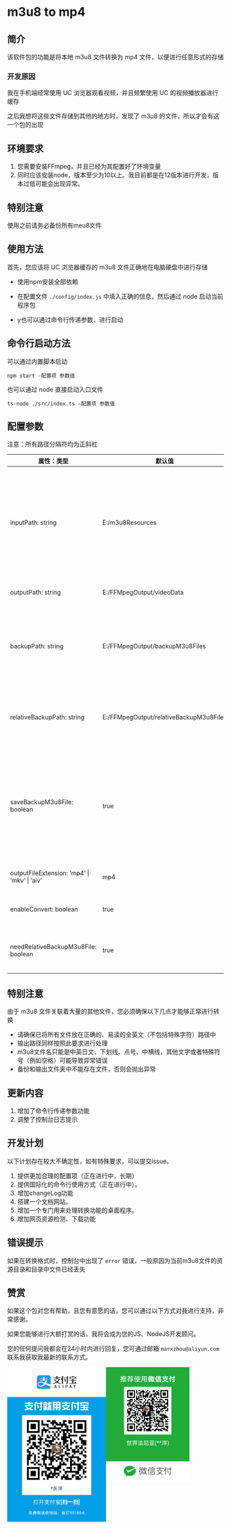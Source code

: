 # m3u8 to mp4

## 简介

该软件包的功能是将本地 m3u8 文件转换为 mp4 文件，以便进行任意形式的存储

### 开发原因

我在手机端经常使用 UC 浏览器观看视频，并且频繁使用 UC 的视频播放器进行缓存

之后我想将这些文件存储到其他的地方时，发现了 m3u8 的文件，所以才会有这一个包的出现

## 环境要求

1. 您需要安装FFmpeg，并且已经为其配置好了环境变量
2. 同时应该安装node，版本至少为10以上。我目前都是在12版本进行开发，版本过低可能会出现异常。

## 特别注意

使用之前请务必备份所有meu8文件

## 使用方法

首先，您应该将 UC 浏览器缓存的 m3u8 文件正确地在电脑硬盘中进行存储

- 使用npm安装全部依赖

- 在配置文件 `./config/index.js` 中填入正确的信息，然后通过 node 启动当前程序包

- y也可以通过命令行传递参数，进行启动

## 命令行启动方法

可以通过内置脚本启动

```shell
npm start -配置项 参数值
```

也可以通过 node 直接启动入口文件

```shell
ts-node ./src/index.ts -配置项 参数值
```

## 配置参数

注意：所有路径分隔符均为正斜杠

| 属性：类型                                   | 默认值                                  | 说明                                                         |
| -------------------------------------------- | --------------------------------------- | ------------------------------------------------------------ |
| inputPath: string                            | E:/m3u8Resources                        | m3u8文件的资源路径。通过命令行参数使用时，若仅有inputPath这个配置项，则可以不用输入 `-inputPath` |
| outputPath: string                           | E:/FFMpegOutput/videoData               | 转换后的视频输出路径                                         |
| backupPath: string                           | E:/FFMpegOutput/backupM3u8Files         | 原有的m3u8文件备份路径。资源路径中的m3u8文件会被修复为资源路径 |
| relativeBackupPath: string                   | E:/FFMpegOutput/relativeBackupM3u8Files | 采用相对路径方案进行修正的备份m3u8文件保存路径               |
| saveBackupM3u8File: boolean                  | true                                    | 转换成功后，是否需要保存备份的m3u8文件。包括原始备份路径和采用相对路径方案备份的m3u8文件 |
| outputFileExtension: ‘mp4’ \| ‘mkv’ \| ‘aiv’ | mp4                                     | 转换后视频文件的扩展名                                       |
| enableConvert: boolean                       | true                                    | 是否需要进行格式转换，测试使用                               |
| needRelativeBackupM3u8File: boolean          | true                                    | 是否需要生成相对路径的备份m3u8文件                           |

## 特别注意

由于 m3u8 文件关联着大量的其他文件，您必须确保以下几点才能够正常进行转换

- 请确保已将所有文件放在正确的、易读的全英文（不包括特殊字符）路径中
- 输出路径同样按照此要求进行处理
- m3u8文件名只能是中英日文、下划线、点号、中横线，其他文字或者特殊符号（例如空格）可能导致异常错误
- 备份和输出文件夹中不能存在文件，否则会抛出异常

## 更新内容

1. 增加了命令行传递参数功能
2. 调整了控制台日志提示

## 开发计划

以下计划存在较大不确定性，如有特殊要求，可以提交issue。

1. 提供更加合理的配置项（正在进行中，长期）
2. 提供国际化的命令行使用方式（正在进行中）。
3. 增加changeLog功能
4. 搭建一个文档网站。
5. 增加一个专门用来处理转换功能的桌面程序。
6. 增加网页资源检测、下载功能

## 错误提示

如果在转换格式时，控制台中出现了 `error` 错误，一般原因为当前m3u8文件的资源目录和目录中文件已经丢失

## 赞赏

如果这个包对您有帮助，且您有意愿的话，您可以通过以下方式对我进行支持，非常感谢。

如果您能够进行大额打赏的话，我将会成为您的JS、NodeJS开发顾问。

您的任何提问我都会在24小时内进行回复，您可通过邮箱 `marxzhou@aliyun.com` 联系我获取我最新的联系方式。

<div style='position:relative;'>
<img src="./assets/ali.jpg" alt="支付宝" style="zoom:35%;display:inline;float: left" />
<img src="./assets/wechat.png" alt="微信" style="zoom:26%;display:inline;flex: 1;float:left;" />
<div style='clear: both' />
</div>
